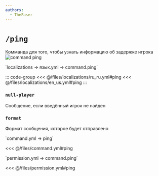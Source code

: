 ```yaml
---
authors:
  - TheFaser
---
```


# `/ping`

Комманда для того, чтобы узнать информацию об задержке игрока
![command ping](/commandping.png)

[//]: # (localization)
<!--@include: @/parts/words.md#localization--> 
<!--@include: @/parts/words.md#path--> `localizations → язык.yml → command.ping`

<!--@include: @/parts/words.md#default--> 

::: code-group
<<< @/files/localizations/ru_ru.yml#ping
<<< @/files/localizations/en_us.yml#ping
:::

### `null-player`

Сообщение, если введённый игрок не найден

### `format`

Формат сообщения, которое будет отправлено

[//]: # (command.yml)
<!--@include: @/parts/words.md#setting-->
<!--@include: @/parts/words.md#path--> `command.yml → ping`

<!--@include: @/parts/words.md#default-->
<<< @/files/command.yml#ping

<!--@include: @/parts/enable.md-->
<!--@include: @/parts/aliases.md-->
<!--@include: @/parts/destination.md-->
<!--@include: @/parts/cooldown.md-->
<!--@include: @/parts/sound.md-->

[//]: # (permission.yml)
<!--@include: @/parts/words.md#permission-->
<!--@include: @/parts/words.md#path--> `permission.yml → command.ping`

<!--@include: @/parts/words.md#default-->
<<< @/files/permission.yml#ping

<!--@include: @/parts/permission/permissionTier3.md-->
<!--@include: @/parts/permission/cooldown.md-->
<!--@include: @/parts/permission/sound.md-->

